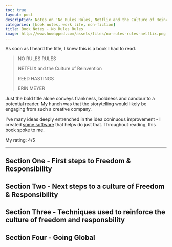 ```yaml
---
toc: true
layout: post
description: Notes on 'No Rules Rules, Netflix and the Culture of Reinvention' by Reed Hastings and Erin Meyer.<br><br>Gripping storytelling on how to create and maintain a dynamic, flexible and creative engineering culture.
categories: [book notes, work life, non-fiction]
title: Book Notes - No Rules Rules
image: http://www.howapped.com/assets/files/no-rules-rules-netflix.png
---
```


As soon as I heard the title, I knew this is a book I had to read.

> NO RULES RULES
>
> NETFLIX and the Culture of Reinvention
>
> REED HASTINGS
>
> ERIN MEYER

Just the bold title alone conveys frankness, boldness and candour to a potential reader.
My hunch was that the storytelling would likely be engaging from such a creative company.

I've many ideas deeply entrenched in the idea coninuous improvement - I created [some software](https://github.com/jonwhittlestone/kaizen-async) that helps do just that. Throughout reading, this book spoke to me.

My rating: 4/5

---
## Section One - First steps to Freedom & Responsibility

## Section Two - Next steps to a culture of Freedom & Responsibility

## Section Three - Techniques used to reinforce the culture of freedom and responsbility

## Section Four - Going Global

